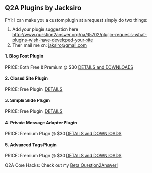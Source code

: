 ## Q2A Plugins by Jacksiro

FYI: I can make you a custom plugin at a request simply do two things:
1. Add your plugin suggestion here http://www.question2answer.org/qa/65702/plugin-requests-what-plugins-wish-have-developed-your-site
2. Then mail me on: jaksiro@gmail.com

#### 1. Blog Post Plugin
PRICE: Both Free & Premium @ $30
[DETAILS and DOWNLOADS](https://github.com/JackSiro/Q2A-Blog-Post-Plugin)

#### 2. Closed Site Plugin 
PRICE: Free Plugin!
[DETAILS](https://github.com/JackSiro/Q2A-Closed-Site-Plugin)

#### 3. Simple Slide Plugin 
PRICE: Free Plugin!
[DETAILS](https://github.com/JackSiro/Q2A-Simple-Slide-Plugin)

#### 4. Private Message Adapter Plugin
PRICE: Premium Plugn @ $30
[DETAILS and DOWNLOADS](https://github.com/JackSiro/Q2A-PM-Adapter-Plugin)

#### 5. Advanced Tags Plugin
PRICE: Premium Plugn @ $30
[DETAILS and DOWNLOADS](https://github.com/JackSiro/Q2A-Advanced-Tags-Plugin)

Q2A Core Hacks: Check out my [Beta Question2Answer!](https://github.com/JackSiro/Question2Answer)

